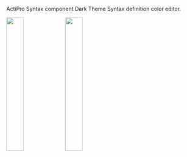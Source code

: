 ActiPro Syntax component Dark Theme Syntax definition color editor.

<img src="https://camo.githubusercontent.com/93287ded1c416f13b0f2bc89295f673e0ac2a1412b33f96edbb3ecd9ec9b70d4/68747470733a2f2f69322e70617374652e706963732f39303365353932376534356335356462346466363762663763623739323461332e706e67" width=30% height=30%>

<img src="https://camo.githubusercontent.com/87aacfff6ba0439eb96186000af9196073b158bd629e37e39d51db6d0555778b/68747470733a2f2f69322e70617374652e706963732f62313731393961333636646233306136346364306563646666646538613636362e706e67" width=30% height=30%>
